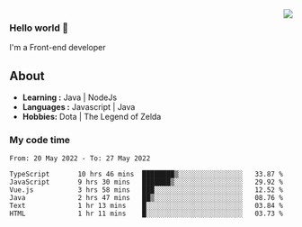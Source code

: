 <img align='right' src="https://github-readme-stats.vercel.app/api?username=jumodada&show_icons=true&theme=vue">

### Hello world 👋

I'm a Front-end developer 
    
## About
-  **Learning :** Java | NodeJs
-  **Languages :** Javascript | Java
-  **Hobbies:** Dota | The Legend of Zelda

### My code time

<!--START_SECTION:waka-->

```text
From: 20 May 2022 - To: 27 May 2022

TypeScript       10 hrs 46 mins  ████████▒░░░░░░░░░░░░░░░░   33.87 %
JavaScript       9 hrs 30 mins   ███████▒░░░░░░░░░░░░░░░░░   29.92 %
Vue.js           3 hrs 58 mins   ███░░░░░░░░░░░░░░░░░░░░░░   12.52 %
Java             2 hrs 47 mins   ██▒░░░░░░░░░░░░░░░░░░░░░░   08.76 %
Text             1 hr 13 mins    █░░░░░░░░░░░░░░░░░░░░░░░░   03.84 %
HTML             1 hr 11 mins    █░░░░░░░░░░░░░░░░░░░░░░░░   03.73 %
```

<!--END_SECTION:waka-->
